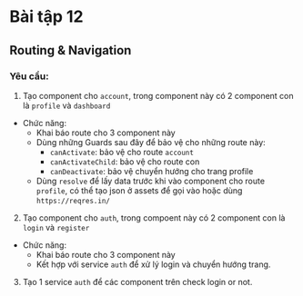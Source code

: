 # Bài tập 12
## Routing & Navigation
### Yêu cầu:
1. Tạo component cho `account`, trong component này có 2 component con là `profile` và `dashboard`
  * Chức năng:
    - Khai báo route cho 3 component này
    - Dùng những Guards sau đây để bảo vệ cho những route này:
      + `canActivate`: bảo vệ cho route `account`
      + `canActivateChild`: bảo vệ cho route con
      + `canDeactivate`: bảo vệ chuyển hướng cho  trang profile
    - Dùng `resolve` để lấy data trước khi vào component cho route `profile`, có thể tạo json ở assets để gọi vào hoặc dùng `https://reqres.in/`
2. Tạo component cho `auth`, trong compoent này có 2 component con là `login` và `register`
  * Chức năng: 
    - Khai báo route cho 3 component này
    - Kết hợp với service `auth` để xử lý login và chuyển hướng trang.
3. Tạo 1 service `auth` để các component trên check login or not.
